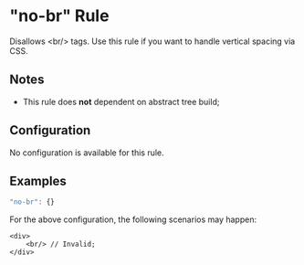 # "no-br" Rule

Disallows &lt;br/> tags. Use this rule if you want to handle vertical spacing via CSS.

## Notes

- This rule does **not** dependent on abstract tree build;

## Configuration

No configuration is available for this rule.

## Examples

```js
"no-br": {}
```

For the above configuration, the following scenarios may happen:

```
<div>
    <br/> // Invalid;
</div>
```
